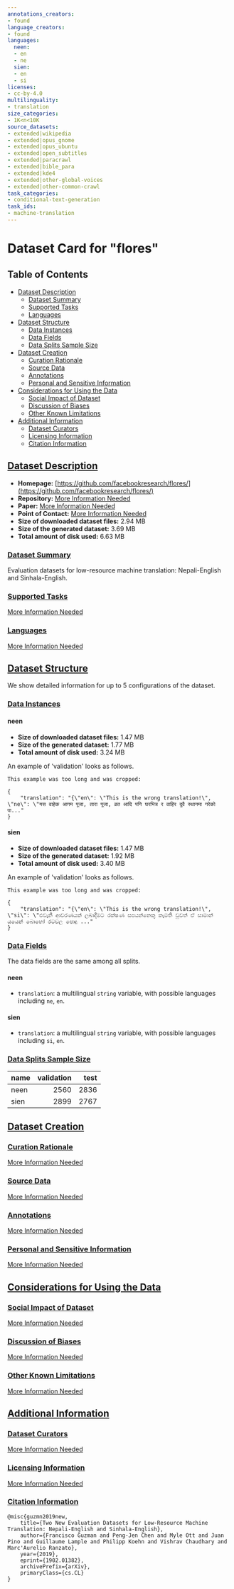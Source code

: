 ```yaml
---
annotations_creators:
- found
language_creators:
- found
languages:
  neen:
  - en
  - ne
  sien:
  - en
  - si
licenses:
- cc-by-4.0
multilinguality:
- translation
size_categories:
- 1K<n<10K
source_datasets:
- extended|wikipedia
- extended|opus_gnome
- extended|opus_ubuntu
- extended|open_subtitles
- extended|paracrawl
- extended|bible_para
- extended|kde4
- extended|other-global-voices
- extended|other-common-crawl
task_categories:
- conditional-text-generation
task_ids:
- machine-translation
---
```


# Dataset Card for "flores"

## Table of Contents
- [Dataset Description](#dataset-description)
  - [Dataset Summary](#dataset-summary)
  - [Supported Tasks](#supported-tasks)
  - [Languages](#languages)
- [Dataset Structure](#dataset-structure)
  - [Data Instances](#data-instances)
  - [Data Fields](#data-fields)
  - [Data Splits Sample Size](#data-splits-sample-size)
- [Dataset Creation](#dataset-creation)
  - [Curation Rationale](#curation-rationale)
  - [Source Data](#source-data)
  - [Annotations](#annotations)
  - [Personal and Sensitive Information](#personal-and-sensitive-information)
- [Considerations for Using the Data](#considerations-for-using-the-data)
  - [Social Impact of Dataset](#social-impact-of-dataset)
  - [Discussion of Biases](#discussion-of-biases)
  - [Other Known Limitations](#other-known-limitations)
- [Additional Information](#additional-information)
  - [Dataset Curators](#dataset-curators)
  - [Licensing Information](#licensing-information)
  - [Citation Information](#citation-information)

## [Dataset Description](#dataset-description)

- **Homepage:** [https://github.com/facebookresearch/flores/](https://github.com/facebookresearch/flores/)
- **Repository:** [More Information Needed](https://github.com/huggingface/datasets/blob/master/CONTRIBUTING.md#how-to-contribute-to-the-dataset-cards)
- **Paper:** [More Information Needed](https://github.com/huggingface/datasets/blob/master/CONTRIBUTING.md#how-to-contribute-to-the-dataset-cards)
- **Point of Contact:** [More Information Needed](https://github.com/huggingface/datasets/blob/master/CONTRIBUTING.md#how-to-contribute-to-the-dataset-cards)
- **Size of downloaded dataset files:** 2.94 MB
- **Size of the generated dataset:** 3.69 MB
- **Total amount of disk used:** 6.63 MB

### [Dataset Summary](#dataset-summary)

Evaluation datasets for low-resource machine translation: Nepali-English and Sinhala-English.

### [Supported Tasks](#supported-tasks)

[More Information Needed](https://github.com/huggingface/datasets/blob/master/CONTRIBUTING.md#how-to-contribute-to-the-dataset-cards)

### [Languages](#languages)

[More Information Needed](https://github.com/huggingface/datasets/blob/master/CONTRIBUTING.md#how-to-contribute-to-the-dataset-cards)

## [Dataset Structure](#dataset-structure)

We show detailed information for up to 5 configurations of the dataset.

### [Data Instances](#data-instances)

#### neen

- **Size of downloaded dataset files:** 1.47 MB
- **Size of the generated dataset:** 1.77 MB
- **Total amount of disk used:** 3.24 MB

An example of 'validation' looks as follows.
```
This example was too long and was cropped:

{
    "translation": "{\"en\": \"This is the wrong translation!\", \"ne\": \"यस वाहेक आगम पूजा, तारा पूजा, व्रत आदि पनि घरभित्र र वाहिर दुवै स्थानमा गरेको पा..."
}
```

#### sien

- **Size of downloaded dataset files:** 1.47 MB
- **Size of the generated dataset:** 1.92 MB
- **Total amount of disk used:** 3.40 MB

An example of 'validation' looks as follows.
```
This example was too long and was cropped:

{
    "translation": "{\"en\": \"This is the wrong translation!\", \"si\": \"එවැනි ආවරණයක් ලබාදීමට රක්ෂණ සපයන්නෙකු කැමති වුවත් ඒ සාමාන් යයෙන් බොහෝ රටවල පොදු ..."
}
```

### [Data Fields](#data-fields)

The data fields are the same among all splits.

#### neen
- `translation`: a multilingual `string` variable, with possible languages including `ne`, `en`.

#### sien
- `translation`: a multilingual `string` variable, with possible languages including `si`, `en`.

### [Data Splits Sample Size](#data-splits-sample-size)

|name|validation|test|
|----|---------:|---:|
|neen|      2560|2836|
|sien|      2899|2767|

## [Dataset Creation](#dataset-creation)

### [Curation Rationale](#curation-rationale)

[More Information Needed](https://github.com/huggingface/datasets/blob/master/CONTRIBUTING.md#how-to-contribute-to-the-dataset-cards)

### [Source Data](#source-data)

[More Information Needed](https://github.com/huggingface/datasets/blob/master/CONTRIBUTING.md#how-to-contribute-to-the-dataset-cards)

### [Annotations](#annotations)

[More Information Needed](https://github.com/huggingface/datasets/blob/master/CONTRIBUTING.md#how-to-contribute-to-the-dataset-cards)

### [Personal and Sensitive Information](#personal-and-sensitive-information)

[More Information Needed](https://github.com/huggingface/datasets/blob/master/CONTRIBUTING.md#how-to-contribute-to-the-dataset-cards)

## [Considerations for Using the Data](#considerations-for-using-the-data)

### [Social Impact of Dataset](#social-impact-of-dataset)

[More Information Needed](https://github.com/huggingface/datasets/blob/master/CONTRIBUTING.md#how-to-contribute-to-the-dataset-cards)

### [Discussion of Biases](#discussion-of-biases)

[More Information Needed](https://github.com/huggingface/datasets/blob/master/CONTRIBUTING.md#how-to-contribute-to-the-dataset-cards)

### [Other Known Limitations](#other-known-limitations)

[More Information Needed](https://github.com/huggingface/datasets/blob/master/CONTRIBUTING.md#how-to-contribute-to-the-dataset-cards)

## [Additional Information](#additional-information)

### [Dataset Curators](#dataset-curators)

[More Information Needed](https://github.com/huggingface/datasets/blob/master/CONTRIBUTING.md#how-to-contribute-to-the-dataset-cards)

### [Licensing Information](#licensing-information)

[More Information Needed](https://github.com/huggingface/datasets/blob/master/CONTRIBUTING.md#how-to-contribute-to-the-dataset-cards)

### [Citation Information](#citation-information)

```
@misc{guzmn2019new,
    title={Two New Evaluation Datasets for Low-Resource Machine Translation: Nepali-English and Sinhala-English},
    author={Francisco Guzman and Peng-Jen Chen and Myle Ott and Juan Pino and Guillaume Lample and Philipp Koehn and Vishrav Chaudhary and Marc'Aurelio Ranzato},
    year={2019},
    eprint={1902.01382},
    archivePrefix={arXiv},
    primaryClass={cs.CL}
}

```

